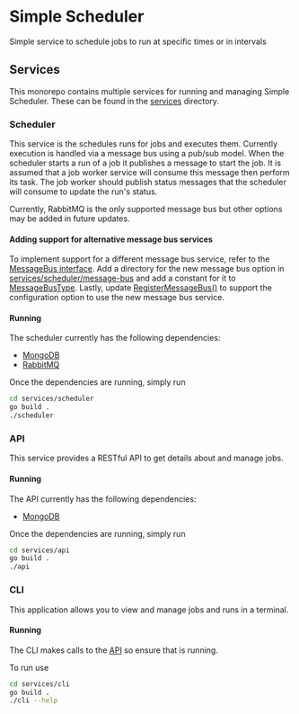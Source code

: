# Simple Scheduler
Simple service to schedule jobs to run at specific times or in intervals

## Services
This monorepo contains multiple services for running and managing Simple
Scheduler. These can be found in the [services](https://github.com/jacobmcgowan/simple-scheduler/tree/main/services) directory.

### Scheduler
This service is the schedules runs for jobs and executes them. Currently
execution is handled via a message bus using a pub/sub model. When the scheduler
starts a run of a job it publishes a message to start the job. It is assumed
that a job worker service will consume this message then perform its task. The
job worker should publish status messages that the scheduler will consume to
update the run's status.

Currently, RabbitMQ is the only supported message bus but other options may be
added in future updates.

#### Adding support for alternative message bus services
To implement support for a different message bus
service, refer to the [MessageBus interface](https://github.com/jacobmcgowan/simple-scheduler/tree/main/services/scheduler/message-bus/message-bus.go). Add a
directory for the new message bus option in [services/scheduler/message-bus](https://github.com/jacobmcgowan/simple-scheduler/tree/main/services/scheduler/message-bus) and add a constant for it to [MessageBusType](https://github.com/jacobmcgowan/simple-scheduler/tree/main/services/scheduler/message-bus/message-bus-types/message-bus-types.go). Lastly, update [RegisterMessageBus()](https://github.com/jacobmcgowan/simple-scheduler/blob/main/shared/resources/resources.go#L45) to
support the configuration option to use the new message bus service.

#### Running
The scheduler currently has the following dependencies:
- [MongoDB](https://www.mongodb.com/docs/manual/tutorial/install-mongodb-community-with-docker/)
- [RabbitMQ](https://www.rabbitmq.com/docs/download)

Once the dependencies are running, simply run
```bash
cd services/scheduler
go build .
./scheduler
```

### API
This service provides a RESTful API to get details about and manage jobs.

#### Running
The API currently has the following dependencies:
- [MongoDB](https://www.mongodb.com/docs/manual/tutorial/install-mongodb-community-with-docker/)

Once the dependencies are running, simply run
```bash
cd services/api
go build .
./api
```

### CLI
This application allows you to view and manage jobs and runs in a terminal.

#### Running
The CLI makes calls to the [API](#api) so ensure that is running.

To run use
```bash
cd services/cli
go build .
./cli --help
```
